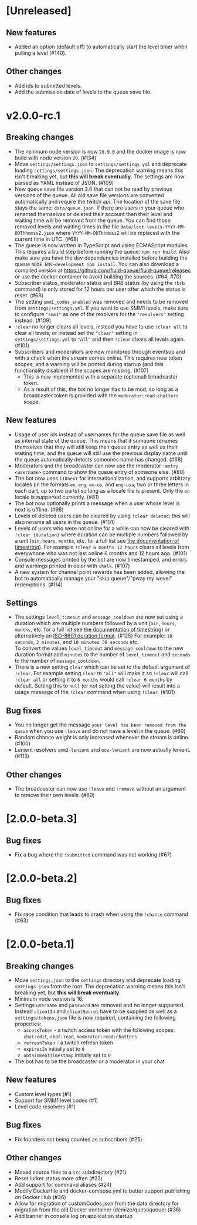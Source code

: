# [Unreleased]

## New features

- Added an option (default off) to automatically start the level timer when pulling a level (#140).

## Other changes

- Add ids to submitted levels.
- Add the submission date of levels to the queue save file.

# v2.0.0-rc.1

## Breaking changes

- The minimum node version is now `20.9.0` and the docker image is now build with node version `20`. (#134)
- Move `settings/settings.json` to `settings/settings.yml` and deprecate loading
  `settings/settings.json`. The deprecation warning means this isn't breaking
  yet, but **this will break eventually**.
  The settings are now parsed as YAML instead of JSON. (#109)
- New queue save file version 3.0 that can not be read by previous versions of the queue.
  All old save file versions are converted automatically and require the twitch api.
  The location of the save file stays the same: `data/queue.json`.
  If there are users in your queue who renamed themselves or deleted their account then their level and waiting time will be removed from the queue.
  You can find those removed levels and waiting times in the file `data/lost-levels-YYYY-MM-DDThhmmssZ.json` where `YYYY-MM-DDThhmmssZ` will be replaced with the current time in UTC. (#68)
- The queue is now written in TypeScript and using ECMAScript modules.
  This requires a build step before running the queue: `npm run build`.
  Also make sure you have the dev dependencies installed before building the queue `NODE_ENV=development npm install`.
  You can also download a compiled version at <https://github.com/fluid-queue/fluid-queue/releases> or use the docker container to avoid building the sources. (#64, #70)
- Subscriber status, moderator status and BRB status (by using the `!brb` command) is only stored for 12 hours per user after which the status is reset. (#68)
- The setting `smm1_codes_enabled` was removed and needs to be removed from `settings/settings.yml`. If you want to use SMM1 levels, make sure to configure `"smm1"` as one of the resolvers for the `"resolvers"` setting instead. (#109)
- `!clear` no longer clears all levels, instead you have to use `!clear all` to clear all levels; or instead set the `"clear"` setting in `settings/settings.yml` to `"all"` and then `!clear` clears all levels again. (#101)
- Subscribers and moderators are now monitored through eventsub and with a check when the stream comes online. This requires new token scopes, and a warning will be printed during startup (and this functionality disabled) if the scopes are missing. (#107)
  - This is now implemented with a separate (optional) broadcaster token.
  - As a result of this, the bot no longer has to be mod, so long as a broadcaster token is provided with the `moderator:read:chatters` scope.

## New features

- Usage of user ids instead of usernames for the queue save file as well as internal state of the queue.
  This means that if someone renames themselves that they will still keep their queue entry as well as their waiting time,
  and the queue will still use the previous display name until the queue automatically detects someones name has changed. (#68)
- Moderators and the broadcaster can now use the moderator `!entry <username>` command to show the queue entry of someone else. (#80)
- The bot now uses `i18next` for internationalization, and supports arbitrary locales (in the formats `en`, `eng`, `en-us`, and `eng-usa`; two or three letters in each part, up to two parts) so long as a locale file is present. Only the `en` locale is supported currently. (#81)
- The bot now optionally prints a message when a user whose level is next is offline. (#98)
- Levels of deleted users can be cleared by using `!clear deleted`; this will also rename all users in the queue. (#101)
- Levels of users who were not online for a while can now be cleared with `!clear {duration}` where duration can be multiple numbers followed by a unit (`min`, `hours`, `months`, etc. for a full list see [the documentation of timestring](https://github.com/mike182uk/timestring/tree/7.0.0#keywords)). For example `!clear 6 months 12 hours` clears all levels from everywhone who was not last online 6 months and 12 hours ago. (#101)
- Console messages printed by the bot are now timestamped, and errors and warnings printed in color with `chalk`. (#107)
- A new system for channel point rewards has been added, allowing the bot to automatically manage your "skip queue"/"pway my wevel" redemptions. (#114)

## Settings

- The settings `level_timeout` and `message_cooldown` are now set using a duration which are multiple numbers followed by a unit (`min`, `hours`, `months`, etc. for a full list see [the documentation of timestring](https://github.com/mike182uk/timestring/tree/7.0.0#keywords)) or alternatively an [ISO-8601 duration format](https://js-joda.github.io/js-joda/class/packages/core/src/Duration.js~Duration.html#static-method-parse). (#125)
  For example: `10 seconds`, `3 minutes`, and `10 minutes 30 seconds` etc.  
  To convert the values `level_timeout` and `message_cooldown` to the new duration format add `minutes` to the number of `level_timeout` and `seconds` to the number of `message_cooldown`.
- There is a new setting `clear` which can be set to the default argument of `!clear`. For example setting `clear` to `"all"` will make it so `!clear` will call `!clear all` or setting it to `6 months` would call `!clear 6 months` by default. Setting this to `null` (or not setting the value) will result into a usage message of the `!clear` command when using `!clear`. (#101)

## Bug fixes

- You no longer get the message `your level has been removed from the queue` when you use `!leave` and do not have a level in the queue. (#80)
- Random chance weight is only increased whenever the stream is online. (#100)
- Lenient resolvers `smm2-lenient` and `ocw-lenient` are now actually lenient. (#113)

## Other changes

- The broadcaster can now use `!leave` and `!remove` without an argument to remove their own levels. (#80)

# [2.0.0-beta.3]

## Bug fixes

- Fix a bug where the `!submitted` command was not working (#67)

# [2.0.0-beta.2]

## Bug fixes

- Fix race condition that leads to crash when using the `!chance` command (#63)

# [2.0.0-beta.1]

## Breaking changes

- Move `settings.json` to the `settings` directory and deprecate loading
  `settings.json` from the root. The deprecation warning means this isn't breaking
  yet, but **this will break eventually**.
- Minimum node version is 16.
- Settings `username` and `password` are removed and no longer supported.
  Instead `clientId` and `clientSecret` have to be supplied as well as a `settings/tokens.json` file is now required, containing the following properties:
  - `accessToken` - a twitch access token with the following scopes: `chat:edit`, `chat:read`, `moderator:read:chatters`
  - `refreshToken` - a twitch refresh token
  - `expiresIn` initially set to `0`
  - `obtainmentTimestamp` initially set to `0`
- The bot has to be the broadcaster or a moderator in your chat

## New features

- Custom level types (#1)
- Support for SMM1 level codes (#1)
- Level code resolvers (#1)

## Bug fixes

- Fix founders not being counted as subscribers (#25)

## Other changes

- Moved source files to a `src` subdirectory (#21)
- Reset lurker status more often (#22)
- Add support for command aliases (#24)
- Modify Dockerfile and docker-compose.yml to better support publishing on
  Docker Hub (#36)
- Allow for migration of customCodes.json from the data directory for migration
  from the old Docker container (demize/quesoqueue) (#36)
- Add banner in console log on application startup
